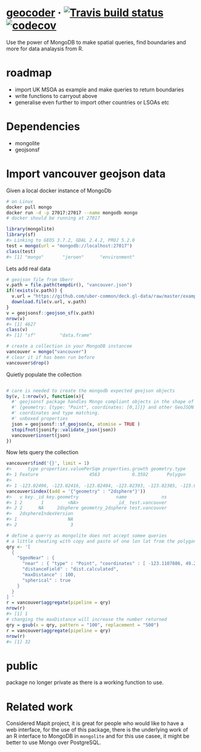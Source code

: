 
<!-- README.md is generated from README.Rmd. Please edit that file -->

<!-- badges: start -->

# [geocoder](https://layik.github.io/geocoder/) · [![Travis build status](https://travis-ci.org/layik/geocoder.svg?branch=master)](https://travis-ci.org/layik/geocoder) [![codecov](https://codecov.io/gh/layik/geocoder/branch/master/graph/badge.svg)](https://codecov.io/gh/layik/geocoder)

Use the power of MongoDB to make spatial queries, find boundaries and
more for data analaysis from R.

# roadmap

  - import UK MSOA as example and make queries to return boundaries
  - write functions to carryout above
  - generalise even further to import other countries or LSOAs etc

# Dependencies

  - mongolite
  - geojsonsf

# Import vancouver geojson data

Given a local docker instance of MongoDb

``` bash
# on Linux
docker pull mongo
docker run -d -p 27017:27017 --name mongodb mongo
# docker should be running at 27017
```

``` r
library(mongolite)
library(sf)
#> Linking to GEOS 3.7.2, GDAL 2.4.2, PROJ 5.2.0
test = mongo(url = "mongodb://localhost:27017")
class(test)
#> [1] "mongo"       "jeroen"      "environment"
```

Lets add real data

``` r
# geojson file from Uberr
v.path = file.path(tempdir(), "vancouver.json")
if(!exists(v.path)) {
  v.url = "https://github.com/uber-common/deck.gl-data/raw/master/examples/geojson/vancouver-blocks.json"
  download.file(v.url, v.path)
}
v = geojsonsf::geojson_sf(v.path)
nrow(v)
#> [1] 4627
class(v)
#> [1] "sf"         "data.frame"

# create a collection in your MongoDB instancee
vancouver = mongo("vancouver")
# clear it if has been run before
vancouver$drop()
```

Quietly populate the collection

``` r

# care is needed to create the mongodb expected geojson objects
by(v, 1:nrow(v), function(x){
  #' geojsonsf package handles Mongo compliant objects in the shape of
  #' {geometry: {type: "Point", coordinates: [0,1]}} and other GeoJSON valid
  #' coordinates and type matching.
  #' unboxed properties
  json = geojsonsf::sf_geojson(x, atomise = TRUE )
  stopifnot(jsonify::validate_json(json))
  vancouver$insert(json)
})
```

Now lets query the collection

``` r
vancouver$find('{}', limit = 1)
#>      type properties.valuePerSqm properties.growth geometry.type
#> 1 Feature                   4563            0.3592       Polygon
#>                                                                                                                                                             geometry.coordinates
#> 1 -123.02496, -123.02416, -123.02404, -123.02393, -123.02385, -123.02385, -123.02496, -123.02496, 49.24072, 49.24072, 49.24068, 49.24072, 49.24072, 49.24045, 49.24046, 49.24072
vancouver$index((add = '{"geometry" : "2dsphere"}'))
#>   v key._id key.geometry              name             ns
#> 1 2       1         <NA>              _id_ test.vancouver
#> 2 2      NA     2dsphere geometry_2dsphere test.vancouver
#>   2dsphereIndexVersion
#> 1                   NA
#> 2                    3

# define a querry as mongolite does not accept somee queries
# a little cheating with copy and paste of one lon lat from the polygons in the data
qry <- '[
  {
    "$geoNear" : { 
      "near" : { "type" : "Point", "coordinates" : [ -123.1107886, 49.2718859 ] },
      "distanceField" : "dist.calculated",
      "maxDistance" : 100,
      "spherical" : true
    }
  }
] '
r = vancouver$aggregate(pipeline = qry)
nrow(r)
#> [1] 1
# changing the maxDistance will increase the number returned
qry = gsub(x = qry, pattern = "100", replacement = "500")
r = vancouver$aggregate(pipeline = qry)
nrow(r)
#> [1] 32
```

# public

package no longer private as there is a working function to use.

# Related work

Considered Mapit project, it is great for people who would like to have
a web interface, for the use of this package, there is the underlying
work of an R interface to MongoDB in `mongolite` and for this use casee,
it might be better to use Mongo over PostgreSQL.
